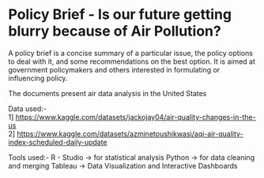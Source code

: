 # Policy Brief - Is our future getting blurry because of Air Pollution?

A policy brief is a concise summary of a particular issue, the policy options to deal with it, and some recommendations on the best option.
It is aimed at government policymakers and others interested in formulating or influencing policy.

The documents present air data analysis in the United States 

Data used:- <br>
1] https://www.kaggle.com/datasets/jackojay04/air-quality-changes-in-the-us <br>
2] https://www.kaggle.com/datasets/azminetoushikwasi/aqi-air-quality-index-scheduled-daily-update

Tools used:- 
R - Studio -> for statistical analysis
Python     -> for data cleaning and merging
Tableau    -> Data Visualization and Interactive Dashboards

